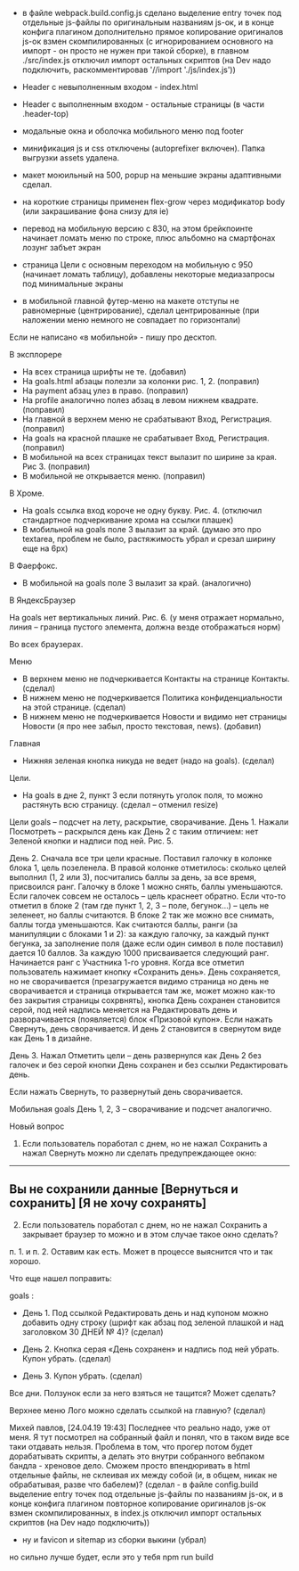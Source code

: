 * в файле webpack.build.config.js сделано выделение entry точек под отдельные js-файлы по оригинальным названиям js-ок, и в конце конфига плагином дополнительно прямое копирование оригиналов js-ок взмен скомпилированных (с игнорированием основного на импорт - он просто не нужен при такой сборке), в главном ./src/index.js отключил импорт остальных скриптов (на Dev надо подключить, раскомментировав '//import './js/index.js'))

* Header c  невыполненным входом - index.html
* Header с выполненным входом - остальные страницы (в части .header-top)
* модальные окна и оболочка мобильного меню под footer

* минификация js и css отключены (autoprefixer включен). Папка выгрузки assets удалена.

* макет моюильный на 500, popup на меньшие экраны адаптивными сделал.
* на короткие страницы применен flex-grow через модификатор body (или закрашивание фона снизу для ie)


* перевод на мобильную версию с 830, на этом брейкпоинте начинает ломать меню по строке, плюс альбомно на смартфонах лозунг забъет экран
* страница Цели с основным переходом на мобильную с 950 (начинает ломать таблицу), добавлены некоторые медиазапросы под минимальные экраны

* в мобильной главной футер-меню на макете отступы не равномерные (центрирование), сделал центрированные (при наложении меню немного не совпадает по горизонтали)


Если не написано «в мобильной» - пишу про десктоп.

В эксплорере

* На всех страница шрифты не те. (добавил)
* На goals.html абзацы полезли за колонки рис. 1, 2. (поправил)
* На payment абзац улез в право. (поправил)
* На profile аналогично полез абзац в левом нижнем квадрате. (поправил)
* На главной в верхнем меню не срабатывают Вход, Регистрация. (поправил)
* На goals на красной плашке не срабатывает Вход, Регистрация.  (поправил)
* В мобильной на всех страницах текст вылазит по ширине за края. Рис 3. (поправил)
* В мобильной не открывается меню. (поправил)


В Хроме.

* На goals ссылка вход короче не одну букву. Рис. 4. (отключил стандартное подчеркивание хрома на ссылки плашек)
* В мобильной на goals поле 3 вылазит за край. (думаю это про textarea, проблем не было, растяжимость убрал и срезал ширину еще на 6px)

В Фаерфокс.

* В мобильной на goals поле 3 вылазит за край. (аналогично)

В ЯндексБраузер

На goals нет вертикальных линий. Рис. 6. (у меня отражает нормально, линия – граница пустого элемента, должна везде отображаться норм)


Во всех браузерах.

Меню
* В верхнем меню не подчеркивается Контакты на странице Контакты. (сделал)
* В нижнем меню не подчеркивается Политика конфиденциальности на этой странице. (сделал)
* В нижнем меню не подчеркивается Новости и видимо нет страницы Новости (я про нее забыл, просто текстовая, news). (добавил)

Главная
* Нижняя зеленая кнопка никуда не ведет (надо на goals). (сделал)

Цели.
* На goals в дне 2, пункт 3 если потянуть уголок поля, то можно растянуть всю страницу. (сделал – отменил resize)

Цели goals – подсчет на лету, раскрытие, сворачивание.
День 1.
Нажали Посмотреть – раскрылся день как День 2 с таким отличием: нет Зеленой кнопки и надписи под ней. Рис. 5.

День 2.
Сначала все три цели красные.
Поставил галочку в колонке блока 1, цель позеленела. В правой колонке отметилось: сколько целей выполнил (1, 2 или 3), посчитались баллы за день, за все время, присвоился ранг.
Галочку в блоке 1 можно снять, баллы уменьшаются. Если галочек совсем не осталось – цель краснеет обратно.
Если что-то отметил в блоке 2 (там где пункт 1, 2, 3 – поле, бегунок…) – цель не зеленеет, но баллы считаются. В блоке 2 так же можно все снимать, баллы тогда уменьшаются.
Как считаются баллы, ранги (за манипуляции с блоками 1 и 2): за каждую галочку, за каждый пункт бегунка, за заполнение поля (даже если один символ в поле поставил) дается 10 баллов. За каждую 1000 присваивается следующий ранг. Начинается ранг с Участника 1-го уровня. 
Когда все отметил пользователь нажимает кнопку «Сохранить день». День сохраняется, но не сворачивается (презагружается видимо страница но день не сворачивается и страница открывается там же, может можно как-то без закрытия страницы сохрвнять), кнопка День сохранен становится серой, под ней надпись меняется на Редактировать день и разворачивается (появляется) блок «Призовой купон».
Если нажать Свернуть, день сворачивается. И день 2 становится в свернутом виде как День 1 в дизайне.

День 3.
Нажал Отметить цели – день развернулся как День 2 без галочек и без серой кнопки День сохранен и без ссылки Редактировать день.

Если нажать Свернуть, то развернутый день сворачивается.

Мобильная goals
День 1, 2, 3 – сворачивание и подсчет аналогично.

Новый вопрос
1. Если пользователь поработал с днем, но не нажал Сохранить а нажал Свернуть можно ли сделать предупреждающее окно:
--------------
Вы не сохранили данные
[Вернуться и сохранить]
[Я не хочу сохранять]
--------------
2. Если пользователь поработал с днем, но не нажал Сохранить а закрывает браузер то можно и в этом случае такое окно сделать?



п. 1. и п. 2.
Оставим как есть. Может в процессе выяснится что и так хорошо.

Что еще нашел поправить:

goals :

* День 1.
Под ссылкой Редактировать день и над купоном можно добавить одну строку (шрифт как абзац под зеленой плашкой и над заголовком 30 ДНЕЙ № 4)? (сделал)

* День 2.
Кнопка серая «День сохранен» и надпись под ней убрать.
Купон убрать. (сделал)

* День 3.
Купон убрать. (сделал)

Все дни.
Ползунок если за него взяться не тащится? Может сделать?

Верхнее меню
Лого можно сделать ссылкой на главную? (сделал)


Михей павлов, [24.04.19 19:43]
Последнее что реально надо, уже от меня. 
Я тут посмотрел на собранный файл и понял, что в таком виде все таки отдавать нельзя. 
Проблема в том, что прогер потом будет дорабатывать скрипты, а делать это внутри собранного вебпаком бандла - хреновое дело. 
Сможем просто впендюривать в html отдельные файлы, не склеивая их между собой (и, в общем, никак не обрабатывая, разве что бабелем)? (сделал - в файле config.build выделение entry точек под отдельные js-файлы по названиям js-ок, и в конце конфига плагином повторное копирование оригиналов js-ок взмен скомпилированных, в index.js отключил импорт остальных скриптов (на Dev надо подключить))

* ну и favicon и sitemap из сборки выкини (убрал)

но сильно лучше будет, если это у тебя npm run build



